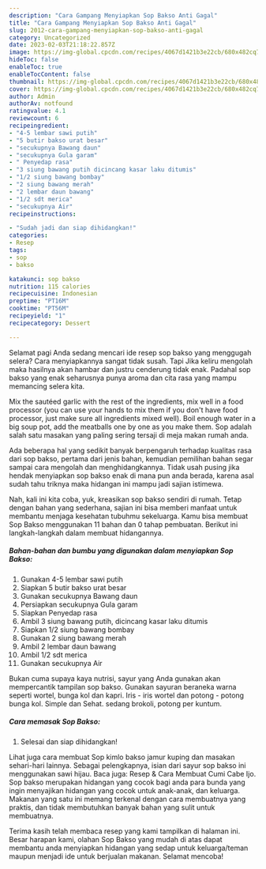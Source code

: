 ```yaml
---
description: "Cara Gampang Menyiapkan Sop Bakso Anti Gagal"
title: "Cara Gampang Menyiapkan Sop Bakso Anti Gagal"
slug: 2012-cara-gampang-menyiapkan-sop-bakso-anti-gagal
category: Uncategorized
date: 2023-02-03T21:18:22.857Z
image: https://img-global.cpcdn.com/recipes/4067d1421b3e22cb/680x482cq70/sop-bakso-foto-resep-utama.jpg
hideToc: false
enableToc: true
enableTocContent: false
thumbnail: https://img-global.cpcdn.com/recipes/4067d1421b3e22cb/680x482cq70/sop-bakso-foto-resep-utama.jpg
cover: https://img-global.cpcdn.com/recipes/4067d1421b3e22cb/680x482cq70/sop-bakso-foto-resep-utama.jpg
author: Admin
authorAv: notfound
ratingvalue: 4.1
reviewcount: 6
recipeingredient:
- "4-5 lembar sawi putih"
- "5 butir bakso urat besar"
- "secukupnya Bawang daun"
- "secukupnya Gula garam"
- " Penyedap rasa"
- "3 siung bawang putih dicincang kasar laku ditumis"
- "1/2 siung bawang bombay"
- "2 siung bawang merah"
- "2 lembar daun bawang"
- "1/2 sdt merica"
- "secukupnya Air"
recipeinstructions:

- "Sudah jadi dan siap dihidangkan!"
categories:
- Resep
tags:
- sop
- bakso

katakunci: sop bakso 
nutrition: 115 calories
recipecuisine: Indonesian
preptime: "PT16M"
cooktime: "PT56M"
recipeyield: "1"
recipecategory: Dessert

---
```



Selamat pagi Anda sedang mencari ide resep sop bakso yang menggugah selera? Cara menyiapkannya sangat tidak susah. Tapi Jika keliru mengolah maka hasilnya akan hambar dan justru cenderung tidak enak. Padahal sop bakso yang enak seharusnya punya aroma dan cita rasa yang mampu memancing selera kita.


Mix the sautéed garlic with the rest of the ingredients, mix well in a food processor (you can use your hands to mix them if you don&#39;t have food processor, just make sure all ingredients mixed well). Boil enough water in a big soup pot, add the meatballs one by one as you make them. Sop adalah salah satu masakan yang paling sering tersaji di meja makan rumah anda.

Ada beberapa hal yang sedikit banyak berpengaruh terhadap kualitas rasa dari sop bakso, pertama dari jenis bahan, kemudian pemilihan bahan segar sampai cara mengolah dan menghidangkannya. Tidak usah pusing jika hendak menyiapkan sop bakso enak di mana pun anda berada, karena asal sudah tahu triknya maka hidangan ini mampu jadi sajian istimewa.


Nah, kali ini kita coba, yuk, kreasikan sop bakso sendiri di rumah. Tetap dengan bahan yang sederhana, sajian ini bisa memberi manfaat untuk membantu menjaga kesehatan tubuhmu sekeluarga. Kamu bisa membuat Sop Bakso menggunakan 11 bahan dan 0 tahap pembuatan. Berikut ini langkah-langkah dalam membuat hidangannya.

<!--inarticleads1-->

##### Bahan-bahan dan bumbu yang digunakan dalam menyiapkan Sop Bakso:

1. Gunakan 4-5 lembar sawi putih
1. Siapkan 5 butir bakso urat besar
1. Gunakan secukupnya Bawang daun
1. Persiapkan secukupnya Gula garam
1. Siapkan  Penyedap rasa
1. Ambil 3 siung bawang putih, dicincang kasar laku ditumis
1. Siapkan 1/2 siung bawang bombay
1. Gunakan 2 siung bawang merah
1. Ambil 2 lembar daun bawang
1. Ambil 1/2 sdt merica
1. Gunakan secukupnya Air


Bukan cuma supaya kaya nutrisi, sayur yang Anda gunakan akan mempercantik tampilan sop bakso. Gunakan sayuran beraneka warna seperti wortel, bunga kol dan kapri. Iris - iris wortel dan potong - potong bunga kol. Simple dan Sehat. sedang brokoli, potong per kuntum. 

<!--inarticleads2-->

##### Cara memasak Sop Bakso:


1. Selesai dan siap dihidangkan!

Lihat juga cara membuat Sop kimlo bakso jamur kuping dan masakan sehari-hari lainnya. Sebagai pelengkapnya, isian dari sayur sop bakso ini menggunakan sawi hijau. Baca juga: Resep &amp; Cara Membuat Cumi Cabe Ijo. Sop bakso merupakan hidangan yang cocok bagi anda para bunda yang ingin menyajikan hidangan yang cocok untuk anak-anak, dan keluarga. Makanan yang satu ini memang terkenal dengan cara membuatnya yang praktis, dan tidak membutuhkan banyak bahan yang sulit untuk membuatnya. 

Terima kasih telah membaca resep yang kami tampilkan di halaman ini. Besar harapan kami, olahan Sop Bakso yang mudah di atas dapat membantu anda menyiapkan hidangan yang sedap untuk keluarga/teman maupun menjadi ide untuk berjualan makanan. Selamat mencoba!
